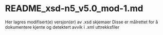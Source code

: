 # README_xsd-n5_v5.0_mod-1.md

Her lagres modifisert(e) versjon(er) av .xsd skjemaer
Disse er målrettet for å dokumentere kjente og detektert avvik i .xml uttrekksfiler
